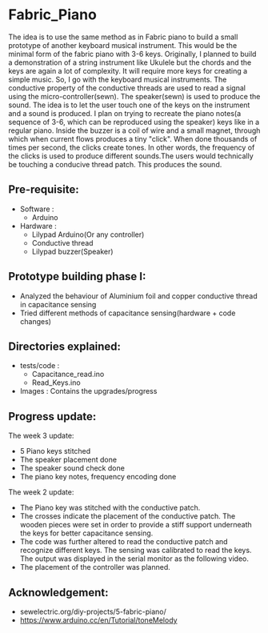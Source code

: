 # Fabric_Piano
The idea is to use the same method as in Fabric piano to build a small prototype of another keyboard musical instrument. This would be the minimal form of the fabric piano with 3-6 keys.  Originally, I planned to build a demonstration of a string instrument like Ukulele but the chords and the keys are again a lot of complexity. It will require more keys for creating a simple music. So, I go with the keyboard musical instruments. The conductive property of the conductive threads are used to read a signal using the micro-controller(sewn). The speaker(sewn) is used to produce the sound. The idea is to let the user touch one of the keys on the instrument and a sound is produced. I plan on trying to recreate the piano notes(a sequence of 3-6, which can be reproduced using the speaker) keys like in a regular piano. Inside the buzzer is a coil of wire and a small magnet, through which when current flows produces a tiny "click". When done thousands of times per second, the clicks create tones. In other words, the frequency of the clicks is used to produce different sounds.The users would technically be touching a conducive thread patch. This produces the sound.

## Pre-requisite:
- Software :
    - Arduino
- Hardware :
    - Lilypad Arduino(Or any controller) 
    - Conductive thread
    - Lilypad buzzer(Speaker)
 
## Prototype building phase I:
- Analyzed the behaviour of Aluminium foil and copper conductive thread in capacitance sensing
- Tried different methods of capacitance sensing(hardware + code changes)

## Directories explained:
-  tests/code : 
    - Capacitance_read.ino
    - Read_Keys.ino
-  Images : Contains the upgrades/progress

## Progress update:
The week 3 update:
- 5 Piano keys stitched
- The speaker placement done
- The speaker sound check done
- The piano key notes, frequency encoding done

The week 2 update:
- The Piano key was stitched with the conductive patch.
- The crosses indicate the placement of the conductive patch. The wooden pieces were set in order to provide a stiff support underneath the keys for better capacitance sensing. 
- The code was further altered to read the conductive patch and recognize different keys. The sensing was calibrated to read the keys. The output was displayed in the serial monitor as the following video.
- The placement of the controller was planned.

## Acknowledgement:
- sewelectric.org/diy-projects/5-fabric-piano/
- https://www.arduino.cc/en/Tutorial/toneMelody
